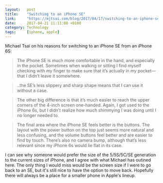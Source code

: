 ```yaml
---
layout:   post
title:    "Switching to an iPhone SE"
link:     "https://mjtsai.com/blog/2017/04/17/switching-to-an-iphone-se/"
date:     2017-04-21 11:11:00 +0100
category: Technology
tags:     [iphone, apple]
---
```


Michael Tsai on his reasons for switching to an iPhone SE from an iPhone 6S:

>The iPhone SE is much more comfortable in the hand, and especially in the pocket. Sometimes when walking or sitting I find myself checking with my finger to make sure that it’s actually in my pocket—that I didn’t leave it somewhere.

>..the SE’s less slippery and sharp shape means that I can use it without a case.

> The other big difference is that it’s much easier to reach the upper corners of the 4-inch screen one-handed. Again, I got used to the iPhone 6s, but I didn’t realize how much shimmying I was doing until I no longer needed to. 

>The final area where the iPhone SE feels better is the buttons. The layout with the power button on the top just seems more natural and less confusing, and the volume buttons feel better and are easier to find by touch. There’s also no camera bump, although that’s less relevant since my iPhone 6s would lie flat in its case.

I can see why someone would prefer the size of the 5/5S/5C/SE generation to the current sizes of iPhone, and I agree with what Michael has outined here. The only thing I would miss would be the screen size if I were to go back to an SE, but it's still nice to have the option to move back. Hopefully there will always be a place for a smaller phone in Apple's lineup.
